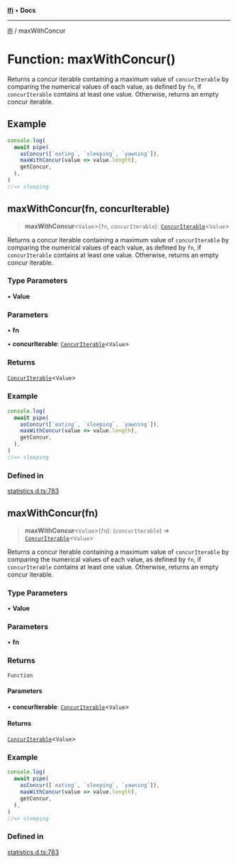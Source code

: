 [**lfi**](../readme.md) • **Docs**

***

[lfi](../globals.md) / maxWithConcur

# Function: maxWithConcur()

Returns a concur iterable containing a maximum value of `concurIterable` by
comparing the numerical values of each value, as defined by `fn`, if
`concurIterable` contains at least one value. Otherwise, returns an empty
concur iterable.

## Example

```js
console.log(
  await pipe(
    asConcur([`eating`, `sleeping`, `yawning`]),
    maxWithConcur(value => value.length),
    getConcur,
  ),
)
//=> sleeping
```

## maxWithConcur(fn, concurIterable)

> **maxWithConcur**\<`Value`\>(`fn`, `concurIterable`): [`ConcurIterable`](../type-aliases/ConcurIterable.md)\<`Value`\>

Returns a concur iterable containing a maximum value of `concurIterable` by
comparing the numerical values of each value, as defined by `fn`, if
`concurIterable` contains at least one value. Otherwise, returns an empty
concur iterable.

### Type Parameters

• **Value**

### Parameters

• **fn**

• **concurIterable**: [`ConcurIterable`](../type-aliases/ConcurIterable.md)\<`Value`\>

### Returns

[`ConcurIterable`](../type-aliases/ConcurIterable.md)\<`Value`\>

### Example

```js
console.log(
  await pipe(
    asConcur([`eating`, `sleeping`, `yawning`]),
    maxWithConcur(value => value.length),
    getConcur,
  ),
)
//=> sleeping
```

### Defined in

[statistics.d.ts:783](https://github.com/TomerAberbach/lfi/blob/fd6e1ff9d7b7d249090f89ead6d0a30e26aba2e4/src/operations/statistics.d.ts#L783)

## maxWithConcur(fn)

> **maxWithConcur**\<`Value`\>(`fn`): (`concurIterable`) => [`ConcurIterable`](../type-aliases/ConcurIterable.md)\<`Value`\>

Returns a concur iterable containing a maximum value of `concurIterable` by
comparing the numerical values of each value, as defined by `fn`, if
`concurIterable` contains at least one value. Otherwise, returns an empty
concur iterable.

### Type Parameters

• **Value**

### Parameters

• **fn**

### Returns

`Function`

#### Parameters

• **concurIterable**: [`ConcurIterable`](../type-aliases/ConcurIterable.md)\<`Value`\>

#### Returns

[`ConcurIterable`](../type-aliases/ConcurIterable.md)\<`Value`\>

### Example

```js
console.log(
  await pipe(
    asConcur([`eating`, `sleeping`, `yawning`]),
    maxWithConcur(value => value.length),
    getConcur,
  ),
)
//=> sleeping
```

### Defined in

[statistics.d.ts:783](https://github.com/TomerAberbach/lfi/blob/fd6e1ff9d7b7d249090f89ead6d0a30e26aba2e4/src/operations/statistics.d.ts#L783)
